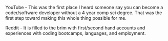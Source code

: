 YouTube - This was the first place I heard someone say you can become a coder/software developer without a 4 year comp sci degree. That was the first step toward making this whole thing possible for me.

Reddit - It is filled to the brim with first/second hand accounts and experiences with coding bootcamps, languages, and employment. 
